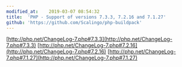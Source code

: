 ```yaml
---
modified_at:	2019-03-07 08:54:32
title:	'PHP - Support of versions 7.3.3, 7.2.16 and 7.1.27'
github: 'https://github.com/Scalingo/php-buildpack'
---
```


[http://php.net/ChangeLog-7.php#7.3.3](http://php.net/ChangeLog-7.php#7.3.3)
[http://php.net/ChangeLog-7.php#7.2.16](http://php.net/ChangeLog-7.php#7.2.16)
[http://php.net/ChangeLog-7.php#7.1.27](http://php.net/ChangeLog-7.php#7.1.27)
